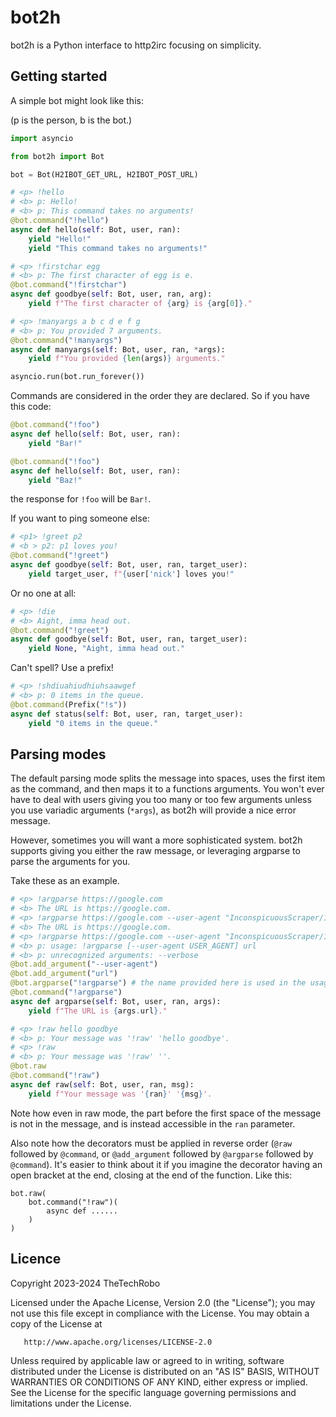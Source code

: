 # bot2h
bot2h is a Python interface to http2irc focusing on simplicity.

## Getting started
A simple bot might look like this:

(p is the person, b is the bot.)

```python
import asyncio

from bot2h import Bot

bot = Bot(H2IBOT_GET_URL, H2IBOT_POST_URL)

# <p> !hello
# <b> p: Hello!
# <b> p: This command takes no arguments!
@bot.command("!hello")
async def hello(self: Bot, user, ran):
    yield "Hello!"
    yield "This command takes no arguments!"

# <p> !firstchar egg
# <b> p: The first character of egg is e.
@bot.command("!firstchar")
async def goodbye(self: Bot, user, ran, arg):
    yield f"The first character of {arg} is {arg[0]}."

# <p> !manyargs a b c d e f g
# <b> p: You provided 7 arguments.
@bot.command("!manyargs")
async def manyargs(self: Bot, user, ran, *args):
	yield f"You provided {len(args)} arguments."

asyncio.run(bot.run_forever())
```

Commands are considered in the order they are declared. So if you have this code:

```python
@bot.command("!foo")
async def hello(self: Bot, user, ran):
	yield "Bar!"

@bot.command("!foo")
async def hello(self: Bot, user, ran):
    yield "Baz!"
```

the response for `!foo` will be `Bar!`.

If you want to ping someone else:

```python
# <p1> !greet p2
# <b > p2: p1 loves you!
@bot.command("!greet")
async def goodbye(self: Bot, user, ran, target_user):
    yield target_user, f"{user['nick'] loves you!"
```

Or no one at all:

```python
# <p> !die
# <b> Aight, imma head out.
@bot.command("!greet")
async def goodbye(self: Bot, user, ran, target_user):
	yield None, "Aight, imma head out."
```

Can't spell? Use a prefix!

```python
# <p> !shdiuahiudhiuhsaawgef
# <b> p: 0 items in the queue.
@bot.command(Prefix("!s"))
async def status(self: Bot, user, ran, target_user):
	yield "0 items in the queue."
```

## Parsing modes
The default parsing mode splits the message into spaces, uses the first item as the command, and then maps it to a functions arguments. You won't ever have to deal with users giving you too many or too few arguments unless you use variadic arguments (`*args`), as bot2h will provide a nice error message.

However, sometimes you will want a more sophisticated system. bot2h supports giving you either the raw message, or leveraging argparse to parse the arguments for you.

Take these as an example.

```python
# <p> !argparse https://google.com
# <b> The URL is https://google.com.
# <p> !argparse https://google.com --user-agent "InconspicuousScraper/1.0"
# <b> The URL is https://google.com.
# <p> !argparse https://google.com --user-agent "InconspicuousScraper/1.0" --verbose
# <b> p: usage: !argparse [--user-agent USER_AGENT] url
# <b> p: unrecognized arguments: --verbose
@bot.add_argument("--user-agent")
@bot.add_argument("url")
@bot.argparse("!argparse") # the name provided here is used in the usage message
@bot.command("!argparse")
async def argparse(self: Bot, user, ran, args):
    yield f"The URL is {args.url}."

# <p> !raw hello goodbye
# <b> p: Your message was '!raw' 'hello goodbye'.
# <p> !raw
# <b> p: Your message was '!raw' ''.
@bot.raw
@bot.command("!raw")
async def raw(self: Bot, user, ran, msg):
    yield f"Your message was '{ran}' '{msg}'.
```
Note how even in raw mode, the part before the first space of the message is not in the message, and is instead accessible in the `ran` parameter.

Also note how the decorators must be applied in reverse order (`@raw` followed by `@command`, or `@add_argument` followed by `@argparse` followed by `@command`). It's easier to think about it if you imagine the decorator having an open bracket at the end, closing at the end of the function. Like this:
```
bot.raw(
	bot.command("!raw")(
		async def ......
	)
)
```

## Licence

   Copyright 2023-2024 TheTechRobo

   Licensed under the Apache License, Version 2.0 (the "License");
   you may not use this file except in compliance with the License.
   You may obtain a copy of the License at

       http://www.apache.org/licenses/LICENSE-2.0

   Unless required by applicable law or agreed to in writing, software
   distributed under the License is distributed on an "AS IS" BASIS,
   WITHOUT WARRANTIES OR CONDITIONS OF ANY KIND, either express or implied.
   See the License for the specific language governing permissions and
   limitations under the License.
